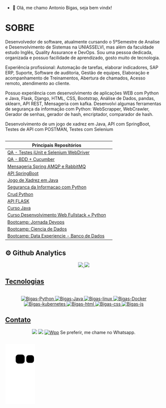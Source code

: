 - 👋 Olá, me chamo Antonio Bigas, seja bem vindx!


# SOBRE

Desenvolvedor de software, atualmente cursando o 5ºSemestre de Analise e Desenvolvimento de Sistemas na UNIASSELVI, mas além da faculdade estudo Inglês, Quality Assurance e DevOps. Sou uma pessoa dedicada, organizada e possuo facilidade de aprendizado, gosto muito de tecnologia.

Experiência profissional: Automação de tarefas, elaborar indicadores, SAP ERP, Suporte, Software de auditoria, Gestão de equipes, Elaboração e acompanhamento de Treinamentos, Abertura de chamados, Acesso remoto, atendimento ao cliente. 

Possuo experiência com desenvolvimento de aplicações WEB com Python e Java, Flask, Django, HTML, CSS, Bootstrap, Análise de Dados, pandas, sklearn, API REST, Mensageria com kafka.
Desenvolvi algumas ferramentas de segurança da informação com Python: WebScrapper, WebCrawler, Gerador de senhas, gerador de hash, encriptador, comparador de hash.

Desenvolvimento de um jogo de xadrez em Java, API com SpringBoot, Testes de API com POSTMAN, Testes com Selenium 



## 

<div  align="center" dir="auto"> 
  
|Principais Repositórios| |
|--|--| 
| [QA - Testes jUnit e Selenium WebDriver](https://github.com/antoniobigas/Qa-java-Selenium) |
| [QA - BDD + Cucumber ](https://github.com/antoniobigas/qa-bdd-cucumber) |
| [Mensageria Spring AMQP e RabbitMQ](https://github.com/antoniobigas/Mensageria-java-spring-AMQP-RabbitMQ) |  
| [API SpringBoot](https://github.com/antoniobigas/Java-SpringBoot-API) |
| [Jogo de Xadrez em Java](https://github.com/antoniobigas/Jogo-xadrez-java) |
| [Seguranca da Informacao com Python](https://github.com/antoniobigas/cybersecuritypy)  |
| [Crud Python](https://github.com/antoniobigas/crud1)  |
| [API FLASK](https://github.com/antoniobigas/API_FLASK) |
| [Curso Java](https://github.com/antoniobigas/Java-Curso) |
| [Curso Desenvolvimento Web Fullstack + Python](https://github.com/antoniobigas/Projetos-HTML-CSS)  |
| [Bootcamp: Jornada Devops](https://github.com/antoniobigas/Jornada-DevOps)  |
| [Bootcamp: Ciencia de Dados](https://github.com/antoniobigas/BootCamp-Geracao-tech-unimed-bh)  |
| [Bootcamp: Data Experiencie  - Banco de Dados ](https://github.com/antoniobigas/DataExperience)  |



</div>


 ## ⚙️ Github Analytics
<div align="center" dir="auto">

  <a href="https://github.com/antoniobigas">
  <img height="180em" src="https://github-readme-stats.vercel.app/api?username=antoniobigas&show_icons=true&theme=dark&include_all_commits=true&count_private=true"/>
  <img height="180em" src="https://github-readme-stats.vercel.app/api/top-langs/?username=antoniobigas&layout=compact&langs_count=7&theme=dark"/>
 
</div>


## 
 
 
## Tecnologias
<div  align="center" dir="auto" style="display: inline_block"> <br>
<img  alt="Bigas-Python" height="60" width="50" src="https://cdn.jsdelivr.net/gh/devicons/devicon/icons/python/python-original-wordmark.svg" />
 <img alt="Bigas-Java" height="60" width="50"  src="https://cdn.jsdelivr.net/gh/devicons/devicon/icons/java/java-original-wordmark.svg" />
<img alt="Bigas-linux" height="60" width="50" src="https://cdn.jsdelivr.net/gh/devicons/devicon/icons/linux/linux-original.svg" />
<img alt="Bigas-Docker" height="60" width="50" src="https://cdn.jsdelivr.net/gh/devicons/devicon/icons/docker/docker-original-wordmark.svg" />
<img alt="Bigas-kubernetes" height="60" width="50"src="https://cdn.jsdelivr.net/gh/devicons/devicon/icons/kubernetes/kubernetes-plain.svg" />
<img alt="Bigas-html" height="60" width="50"src="https://cdn.jsdelivr.net/gh/devicons/devicon/icons/html5/html5-original.svg" />
<img alt="Bigas-css" height="60" width="50" src="https://cdn.jsdelivr.net/gh/devicons/devicon/icons/css3/css3-original.svg" />
<img alt="Bigas-js" height="40" width="35"src="https://cdn.jsdelivr.net/gh/devicons/devicon/icons/javascript/javascript-original.svg" />
  
</div>

 
 ##
 
  ## Contato
  
 <div  align="center" dir="auto">
<a href = "mailto:antoniobigas@gmail.com"><img src="https://img.shields.io/badge/-Gmail-%23333?style=for-the-badge&logo=gmail&logoColor=white" target="_blank"></a>
<a href="https://www.linkedin.com/in/antoniobigasn/" target="_blank"><img src="https://img.shields.io/badge/-LinkedIn-%230077B5?style=for-the-badge&logo=linkedin&logoColor=white" target="_blank"></a> 
 <a href="https://wa.me/5511954332387"><img src="https://img.icons8.com/color/512/whatsapp--v6.png" alt="Wpp" style="width:42px;height:42px;"></a>  Se preferir, me chame no Whatsapp.
  
</div>
  
  
##   
  
 <div>
   
![snake gif](https://github.com/antoniobigas/antoniobigas/blob/output/github-contribution-grid-snake.svg) 
   
</div>

## 
